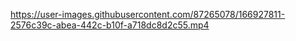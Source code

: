 
https://user-images.githubusercontent.com/87265078/166927811-2576c39c-abea-442c-b10f-a718dc8d2c55.mp4

